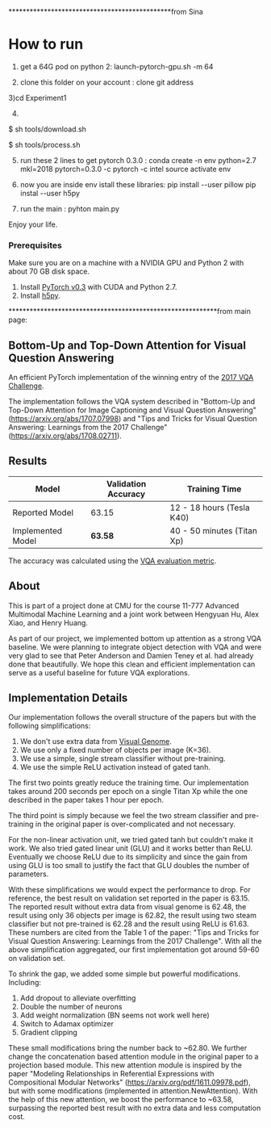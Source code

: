 **********************************************from Sina


# How to run 
1) get a 64G pod on python 2:
launch-pytorch-gpu.sh -m 64

2) clone this folder on your account :
clone git address

3)cd Experiment1

4)
$ sh tools/download.sh

$ sh tools/process.sh


5) run these 2 lines to get pytorch 0.3.0 :
conda create -n env python=2.7 mkl=2018 pytorch=0.3.0 -c pytorch -c intel
source activate env

6) now you are inside env istall these libraries:
pip install --user pillow
pip instal --user h5py

7) run the main :
pyhton main.py

Enjoy your life.



### Prerequisites

Make sure you are on a machine with a NVIDIA GPU and Python 2 with about 70 GB disk space.

1. Install [PyTorch v0.3](http://pytorch.org/) with CUDA and Python 2.7.
2. Install [h5py](http://docs.h5py.org/en/latest/build.html).


***********************************************************from main page:


## Bottom-Up and Top-Down Attention for Visual Question Answering

An efficient PyTorch implementation of the winning entry of the [2017 VQA Challenge](http://www.visualqa.org/challenge.html).

The implementation follows the VQA system described in "Bottom-Up and
Top-Down Attention for Image Captioning and Visual Question Answering"
(https://arxiv.org/abs/1707.07998) and "Tips and Tricks for Visual
Question Answering: Learnings from the 2017 Challenge"
(https://arxiv.org/abs/1708.02711).

## Results

| Model | Validation Accuracy | Training Time
| --- | --- | -- |
| Reported Model | 63.15 | 12 - 18 hours (Tesla K40) |
| Implemented Model | **63.58** | 40 - 50 minutes (Titan Xp) |

The accuracy was calculated using the [VQA evaluation metric](http://www.visualqa.org/evaluation.html).

## About

This is part of a project done at CMU for the course 11-777
Advanced Multimodal Machine Learning and a joint work between Hengyuan Hu,
Alex Xiao, and Henry Huang.

As part of our project, we implemented bottom up attention as a strong VQA baseline. We were planning to integrate object
detection with VQA and were very glad to see that Peter Anderson and
Damien Teney et al. had already done that beautifully.
We hope this clean and
efficient implementation can serve as a useful baseline for future VQA
explorations.

## Implementation Details

Our implementation follows the overall structure of the papers but with
the following simplifications:

1. We don't use extra data from [Visual Genome](http://visualgenome.org/).
2. We use only a fixed number of objects per image (K=36).
3. We use a simple, single stream classifier without pre-training.
4. We use the simple ReLU activation instead of gated tanh.

The first two points greatly reduce the training time. Our
implementation takes around 200 seconds per epoch on a single Titan Xp while
the one described in the paper takes 1 hour per epoch.

The third point is simply because we feel the two stream classifier
and pre-training in the original paper is over-complicated and not
necessary.

For the non-linear activation unit, we tried gated tanh but couldn't
make it work. We also tried gated linear unit (GLU) and it works better than
ReLU. Eventually we choose ReLU due to its simplicity and since the gain
from using GLU is too small to justify the fact that GLU doubles the
number of parameters.

With these simplifications we would expect the performance to drop. For
reference, the best result on validation set reported in the paper is
63.15. The reported result without extra data from visual genome is
62.48, the result using only 36 objects per image is 62.82, the result
using two steam classifier but not pre-trained is 62.28 and the result
using ReLU is 61.63. These numbers are cited from the Table 1 of the
paper: "Tips and Tricks for Visual Question Answering: Learnings from
the 2017 Challenge". With all the above simplification aggregated, our
first implementation got around 59-60 on validation set.

To shrink the gap, we added some simple but powerful
modifications. Including:

1. Add dropout to alleviate overfitting
2. Double the number of neurons
3. Add weight normalization (BN seems not work well here)
4. Switch to Adamax optimizer
5. Gradient clipping

These small modifications bring the number back to ~62.80.  We further
change the concatenation based attention module in the original paper
to a projection based module. This new attention module is inspired by
the paper "Modeling Relationships in Referential Expressions with
Compositional Modular Networks"
(https://arxiv.org/pdf/1611.09978.pdf), but with some modifications
(implemented in attention.NewAttention).  With
the help of this new attention, we boost the performance to ~63.58,
surpassing the reported best result with no extra data and less
computation cost.

